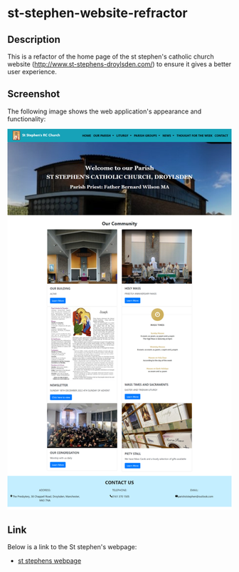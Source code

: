 # st-stephen-website-refractor

## Description
This is a refactor of the home page of the st stephen's catholic church website (http://www.st-stephens-droylsden.com/) to ensure it gives a better user experience.

## Screenshot
The following image shows the web application's appearance and functionality:

![The st stephen's webpage includes a navigation bar, a header image, and cards with text and images at the bottom of the page](assets/images/st-stephens-webpage.png)

## Link
Below is a link to the St stephen's webpage:

* [st stephens webpage]( https://aobiaderi.github.io/st-stephen-website-refractor/)